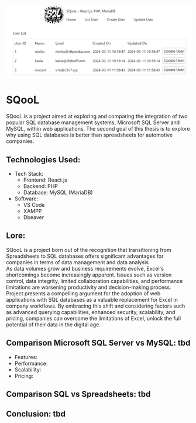 ![alt text](mysql-app/public/screenshot.png)

# SQooL
SQooL is a project aimed at exploring and comparing the integration of two popular SQL database management systems, Microsoft SQL Server and MySQL, within web applications.
The second goal of this thesis is to explore why using SQL databases is better than spreadsheets for automotive companies. 

## Technologies Used:

- Tech Stack:
  - Frontend: React.js
  - Backend: PHP
  - Database: MySQL (MariaDB)
- Software:
  - VS Code
  - XAMPP
  - Dbeaver

## Lore:
SQooL is a project born out of the recognition that transitioning from Spreadsheets to SQL databases offers significant advantages for companies in terms of data management and data analysis
<br>
As data volumes grow and business requirements evolve, Excel's shortcomings become increasingly apparent. Issues such as version control, data integrity, limited collaboration capabilities, and performance limitations are worsening productivity and decision-making process. 
<br>
Project presents a compelling argument for the adoption of web applications with SQL databases as a valuable replacement for Excel in company workflows. By embracing this shift and considering factors such as advanced querying capabilities, enhanced security, scalability, and pricing, companies can overcome the limitations of Excel, unlock the full potential of their data in the digital age.

## Comparison Microsoft SQL Server vs MySQL: tbd

- Features:
- Performance:
- Scalability:
- Pricing:

## Comparison SQL vs Spreadsheets: tbd

## Conclusion: tbd


